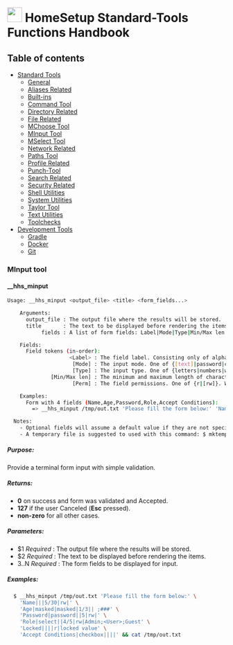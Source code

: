 # <img src="https://iili.io/HvtxC1S.png"  width="34" height="34"> HomeSetup Standard-Tools Functions Handbook

## Table of contents

<!-- toc -->
- [Standard Tools](../../functions.md#standard-tools)
  * [General](general.md#general-functions)
  * [Aliases Related](aliases-related.md#aliases-related-functions)
  * [Built-ins](built-ins.md#built-ins-functions)
  * [Command Tool](command-tool.md#command-tool)
  * [Directory Related](directory-related.md#directory-related-functions)
  * [File Related](file-related.md#file-related-functions)
  * [MChoose Tool](mchoose-tool.md#mchoose-tool)
  * [MInput Tool](minput-tool.md#minput-tool)
  * [MSelect Tool](mselect-tool.md#mselect-tool)
  * [Network Related](network-related.md#network-related-functions)
  * [Paths Tool](paths-tool.md#paths-tool)
  * [Profile Related](profile-related.md#profile-related-functions)
  * [Punch-Tool](punch-tool.md#punch-tool)
  * [Search Related](search-related.md#search-related-functions)
  * [Security Related](security-related.md#security-related-functions)
  * [Shell Utilities](shell-utilities.md#shell-utilities)
  * [System Utilities](system-utilities.md#system-utilities)
  * [Taylor Tool](taylor-tool.md#taylor-tool)
  * [Text Utilities](text-utilities.md#text-utilities)
  * [Toolchecks](toolchecks.md#tool-checks-functions)
- [Development Tools](../../functions.md#development-tools)
  * [Gradle](../dev-tools/gradle-tools.md#gradle-functions)
  * [Docker](../dev-tools/docker-tools.md#docker-functions)
  * [Git](../dev-tools/git-tools.md#git-functions)
<!-- tocstop -->


### MInput tool

#### __hhs_minput

```bash
Usage: __hhs_minput <output_file> <title> <form_fields...>

    Arguments: 
      output_file : The output file where the results will be stored.
      title       : The text to be displayed before rendering the items.
           fields : A list of form fields: Label|Mode|Type|Min/Max len|Perm|Value

    Fields: 
      Field tokens (in-order):
                    <Label> : The field label. Consisting only of alphanumeric characters and under‐scores.
                     [Mode] : The input mode. One of {[text]|password|checkbox|select|masked}.
                     [Type] : The input type. One of {letters|numbers|words|masked|[anything]}.
              [Min/Max len] : The minimum and maximum length of characters allowed. Defaults to [0/30].
                     [Perm] : The field permissions. One of {r|[rw]}. Where \"r\" for Read Only ; \"rw\" for Read & Write.

    Examples: 
      Form with 4 fields (Name,Age,Password,Role,Accept Conditions): 
        => __hhs_minput /tmp/out.txt 'Please fill the form below:' 'Name|||5/30|rw|' 'Age||numbers|1/3||' 'Password|password||5|rw|' 'Role||||r|Admin' 'Accept Conditions|checkbox||||' 

  Notes: 
    - Optional fields will assume a default value if they are not specified.
    - A temporary file is suggested to used with this command: $ mktemp.
```

##### **Purpose**:

Provide a terminal form input with simple validation.

##### **Returns**:

  - **0** on success and form was validated and Accepted.
  - **127** if the user Canceled (**Esc** pressed).
  - **non-zero** for all other cases.

##### **Parameters**: 

  - $1 _Required_     : The output file where the results will be stored.
  - $2 _Required_     : The text to be displayed before rendering the items.
  - $3..$N _Required_ : The form fields to be displayed for input.

##### **Examples:**

```bash
  $ __hhs_minput /tmp/out.txt 'Please fill the form below:' \
    'Name|||5/30|rw|' \
    'Age|masked|masked|1/3|| ;###' \
    'Password|password||5|rw|' \
    'Role|select||4/5|rw|Admin;<User>;Guest' \
    'Locked||||r|locked value' \
    'Accept Conditions|checkbox||||' && cat /tmp/out.txt
```
